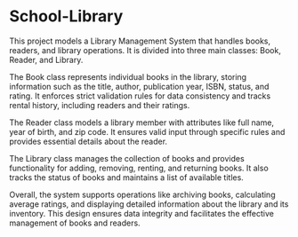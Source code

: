# School-Library
This project models a Library Management System that handles books, readers, and library operations. It is divided into three main classes: Book, Reader, and Library.

The Book class represents individual books in the library, storing information such as the title, author, publication year, ISBN, status, and rating. It enforces strict validation rules for data consistency and tracks rental history, including readers and their ratings.

The Reader class models a library member with attributes like full name, year of birth, and zip code. It ensures valid input through specific rules and provides essential details about the reader.

The Library class manages the collection of books and provides functionality for adding, removing, renting, and returning books. It also tracks the status of books and maintains a list of available titles.

Overall, the system supports operations like archiving books, calculating average ratings, and displaying detailed information about the library and its inventory. This design ensures data integrity and facilitates the effective management of books and readers.

